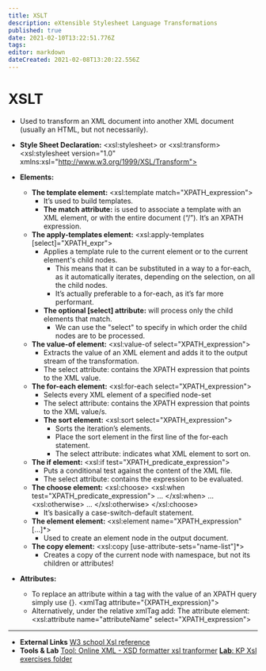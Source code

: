 ```yaml
---
title: XSLT
description: eXtensible Stylesheet Language Transformations
published: true
date: 2021-02-10T13:22:51.776Z
tags: 
editor: markdown
dateCreated: 2021-02-08T13:20:22.556Z
---
```


# XSLT


- Used to transform an XML document into another XML document (usually an HTML, but not necessarily). 
- **Style Sheet Declaration:** \<xsl:stylesheet> or \<xsl:transform>
															\<xsl:stylesheet 	version="1.0" xmlns:xsl="http://www.w3.org/1999/XSL/Transform">
- **Elements:**
	- **The template element:** 	\<xsl:template match="XPATH_expression">
		- It’s used to build templates.
		- **The match attribute:** is used to associate a template with an XML element, or with the entire document (“/”). It’s an XPATH expression.
	- **The apply-templates element:** \<xsl:apply-templates [select]="XPATH_expr">
		- Applies a template rule to the current element or to the current element's child nodes.
			- This means that it can be substituted in a way to a for-each, as it automatically iterates, 				depending on the selection, on all the child nodes.
			- It’s actually preferable to a for-each, as it’s far more performant.
		- **The optional [select] attribute:** will process only the child elements that match.
			- We can use the "select" to specify in which order the child nodes are to be processed.
	- **The value-of element:** \<xsl:value-of select="XPATH_expression">
		- Extracts the value of an XML element and adds it to the output stream of the transformation.
		- The select attribute: contains the XPATH expression that points to the XML value.
	- **The for-each element:** \<xsl:for-each select="XPATH_expression">
		- Selects every XML element of a specified node-set
		- The select attribute: contains the XPATH expression that points to the XML value/s.
		- **The sort element:** \<xsl:sort select="XPATH_expression">
			- Sorts the iteration’s elements.
			- Place the sort element in the first line of the for-each statement.
			- The select attribute: indicates what XML element to sort on.
	- **The if element:** \<xsl:if test="XPATH_predicate_expression">
		- Puts a conditional test against the content of the XML file.
		- The select attribute: contains the expression to be evaluated.
	- **The choose element:** 	\<xsl:choose>
                              \<xsl:when test="XPATH_predicate_expression">
                              ... \</xsl:when> ...
                              \<xsl:otherwise>
                              ... </xsl:otherwise>
                              </xsl:choose>
		- It’s basically a case-switch-default statement. 
	- **The element element:** 	\<xsl:element name="XPATH_expression" [...]*>
		- Used to create an element node in the output document.
	- **The copy element:** 		\<xsl:copy [use-attribute-sets="name-list"]*>
		- Creates a copy of the current node with namespace, but not its children or attributes!

- **Attributes:**
	- To replace an attribute within a tag with the value of an XPATH query simply use {}. 
		\<xmlTag attribute="{XPATH_expression}">
	- Alternatively, under the relative xmlTag add: The attribute element:
		\<xsl:attribute name="attributeName" select="XPATH_expression">

---

- **External Links**
[W3 school Xsl reference](https://www.w3schools.com/xml/xsl_intro.asp)
- **Tools & Lab**
[Tool: Online XML - XSD formatter xsl tranformer](http://www.freeformatter.com/xsl-transformer.html)
[**Lab**: KP Xsl exercises folder](https://drive.google.com/open?id=0BydghG4Au4HfWkpkNk1wTmNlRkE)